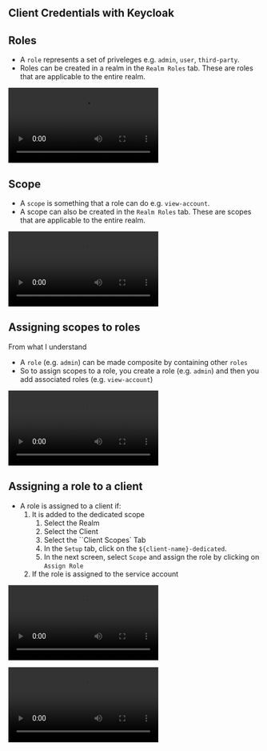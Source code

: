 ## Client Credentials with Keycloak

## Roles

- A `role` represents a set of priveleges e.g. `admin`, `user`, `third-party`.
- Roles can be created in a realm in the `Realm Roles` tab. These are roles that are applicable to the entire realm.

![Create Role](./media/create-role.mov)

## Scope

- A `scope` is something that a role can do e.g. `view-account`.
- A scope can also be created in the `Realm Roles` tab. These are scopes that are applicable to the entire realm.


![Create Scope](./media/create-scope.mov)

## Assigning scopes to roles

From what I understand
- A `role` (e.g. `admin`) can be made composite by containing other `roles` 
- So to assign scopes to a role, you create a role (e.g. `admin`) and then you add associated roles (e.g. `view-account`)

![Assign scope to role](./media/assign-scope-to-role.mov)

## Assigning a role to a client

- A role is assigned to a client if:
    1. It is added to the dedicated scope
        1. Select the Realm
        1. Select the Client
        1. Select the ``Client Scopes` Tab
        1. In the `Setup` tab, click on the `${client-name}-dedicated`.
        1. In the next screen, select `Scope` and assign the role by clicking on `Assign Role`
    2. If the role is assigned to the service account

![Assign role to client](./media/assign-role-to-client.mov)

![Get Token](./media/get-the-token.mov)